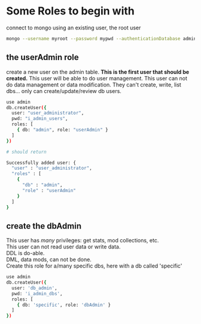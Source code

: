 # Some Roles to begin with
connect to mongo using an existing user, the root user
```bash
mongo --username myroot --password mypwd --authenticationDatabase admin
```

## the userAdmin role
create a new user on the admin table. 
**This is the first user that should be created.** This user will be able to do user management. This user can not do data management or data modification. They can't create, write, list dbs... only can create/update/review db users. 

```bash
use admin
db.createUser({
  user: "user_administrator",
  pwd: "i_admin_users",
  roles: [
    { db: "admin", role: "userAdmin" }
  ]
})

# should return

Successfully added user: {
  "user" : "user_administrator",
  "roles" : [
    {
      "db" : "admin",
      "role" : "userAdmin"
    }
  ]
}

```

## create the dbAdmin
This user has _many_ privileges: get stats, mod collections, etc.  
This user can not read user data or write data.  
DDL is do-able.  
DML, data mods, can not be done.  
Create this role for a/many specific dbs, here with a db called 'specific'
```bash
use admin
db.createUser({
  user: 'db_admin',
  pwd: 'i_admin_dbs',
  roles: [
    { db: 'specific', role: 'dbAdmin' }
  ]
})
```
